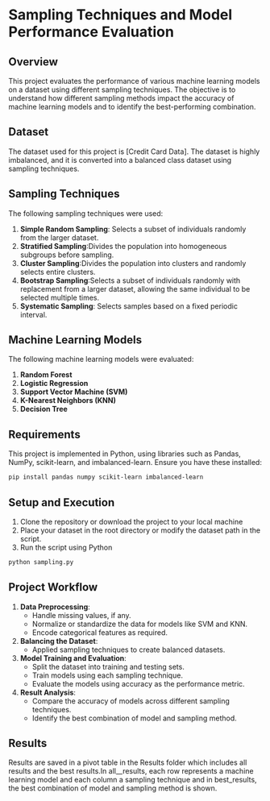 
# Sampling Techniques and Model Performance Evaluation

## Overview
This project evaluates the performance of various machine learning models on a dataset using different sampling techniques. The objective is to understand how different sampling methods impact the accuracy of machine learning models and to identify the best-performing combination.

## Dataset
The dataset used for this project is [Credit Card Data]. The dataset is highly imbalanced, and it is converted into a balanced class dataset using sampling techniques.

## Sampling Techniques
The following sampling techniques were used:
1. **Simple Random Sampling**: Selects a subset of individuals randomly from the larger dataset.
2. **Stratified Sampling**:Divides the population into homogeneous subgroups before sampling.
3. **Cluster Sampling**:Divides the population into clusters and randomly selects entire clusters.
4. **Bootstrap Sampling**:Selects a subset of individuals randomly with replacement from a larger dataset, allowing the same individual to be selected multiple times.
5. **Systematic Sampling**: Selects samples based on a fixed periodic interval.

## Machine Learning Models
The following machine learning models were evaluated:
1. **Random Forest**
2. **Logistic Regression**
3. **Support Vector Machine (SVM)**
4. **K-Nearest Neighbors (KNN)**
5. **Decision Tree**

## Requirements
This project is implemented in Python, using libraries such as Pandas, NumPy, scikit-learn, and imbalanced-learn. Ensure you have these installed:
```bash
pip install pandas numpy scikit-learn imbalanced-learn
```

 ## Setup and Execution
 1. Clone the repository or download the project to your local machine
 2. Place your dataset in the root directory or modify the dataset path in the script.
 3. Run the script using Python
``` bash
python sampling.py
```

## Project Workflow
1. **Data Preprocessing**:
   - Handle missing values, if any.
   - Normalize or standardize the data for models like SVM and KNN.
   - Encode categorical features as required.
2. **Balancing the Dataset**:
   - Applied sampling techniques to create balanced datasets.
3. **Model Training and Evaluation**:
   - Split the dataset into training and testing sets.
   - Train models using each sampling technique.
   - Evaluate the models using accuracy as the performance metric.
4. **Result Analysis**:
   - Compare the accuracy of models across different sampling techniques.
   - Identify the best combination of model and sampling method.

## Results
Results are saved in a pivot table in the Results folder which includes all results and the best results.In all__results, each row represents a machine learning model and each column a sampling technique and in best_results, the  best combination of model and sampling method is shown.
